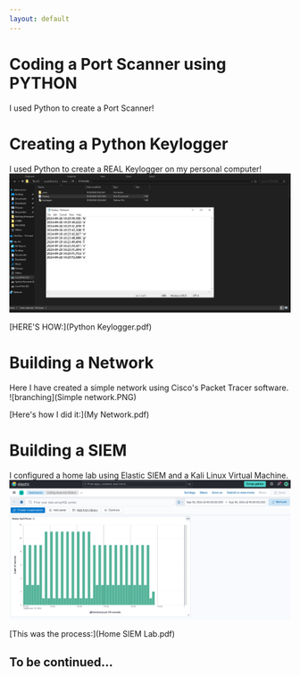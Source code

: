 ```yaml
---
layout: default
---
```


# Coding a Port Scanner using PYTHON

I used Python to create a Port Scanner!






# Creating a Python Keylogger

I used Python to create a REAL Keylogger on my personal computer!
![branching](Captu.PNG)

[HERE'S HOW:](Python Keylogger.pdf)



# Building a Network

Here I have created a simple network using Cisco's Packet Tracer software.
![branching](Simple network.PNG)

[Here's how I did it:](My Network.pdf)



# Building a SIEM

I configured a home lab using Elastic SIEM and a Kali Linux Virtual Machine.
![branching](dashhh.PNG)

[This was the process:](Home SIEM Lab.pdf)





## To be continued...
